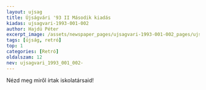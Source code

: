 ```yaml
---
layout: ujsag
title: Újságvári '93 II Második kiadás
kiadas: ujsagvari-1993-001-002
author: Hajdú Péter
excerpt_image: /assets/newspaper_pages/ujsagvari-1993-001-002_pages/ujsagvari_1993_001_002-1.png
tags: [újság, retró]
top: 1
categories: [Retró]
oldalszam: 12
nev: ujsagvari_1993_001_002-
---
```

Nézd meg miről írtak iskolatársaid!